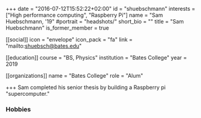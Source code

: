 +++
date = "2016-07-12T15:52:22+02:00"
id = "shuebschmann"
interests = ["High performance computing", "Raspberry Pi"]
name = "Sam Huebschmann, '19"
#portrait = "headshots/"
short_bio = ""
title = "Sam Huebschmann"
is_former_member = true

[[social]]
    icon = "envelope"
    icon_pack = "fa"
    link = "mailto:shuebsch@bates.edu"

[[education]]
    course = "BS, Physics"
    institution = "Bates College"
    year = 2019

[[organizations]]
    name = "Bates College"
    role = "Alum"

+++ 
Sam completed his senior thesis by building a Raspberry pi "supercomputer."

### Hobbies

